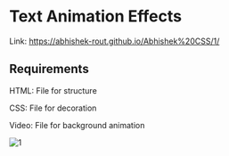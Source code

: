  # Text Animation Effects

Link: https://abhishek-rout.github.io/Abhishek%20CSS/1/

 ## Requirements
 
 HTML: File for structure
 
 CSS: File for decoration
 
 Video: File for background animation
 
![1](https://user-images.githubusercontent.com/64718836/92298155-b70b6700-ef63-11ea-8acd-5557714315a0.JPG)

